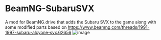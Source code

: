 # BeamNG-SubaruSVX
A mod for BeamNG.drive that adds the Subaru SVX to the game along with some modified parts based on https://www.beamng.com/threads/1991-1997-subaru-alcyone-svx.62656
![image](https://github.com/user-attachments/assets/7e367b8f-4862-449d-a80b-e05f1576cf5f)
